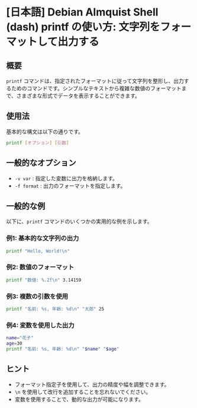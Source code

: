 # [日本語] Debian Almquist Shell (dash) printf の使い方: 文字列をフォーマットして出力する

## 概要
`printf` コマンドは、指定されたフォーマットに従って文字列を整形し、出力するためのコマンドです。シンプルなテキストから複雑な数値のフォーマットまで、さまざまな形式でデータを表示することができます。

## 使用法
基本的な構文は以下の通りです。

```sh
printf [オプション] [引数]
```

## 一般的なオプション
- `-v var` : 指定した変数に出力を格納します。
- `-f format` : 出力のフォーマットを指定します。

## 一般的な例
以下に、`printf` コマンドのいくつかの実用的な例を示します。

### 例1: 基本的な文字列の出力
```sh
printf "Hello, World!\n"
```

### 例2: 数値のフォーマット
```sh
printf "数値: %.2f\n" 3.14159
```

### 例3: 複数の引数を使用
```sh
printf "名前: %s, 年齢: %d\n" "太郎" 25
```

### 例4: 変数を使用した出力
```sh
name="花子"
age=30
printf "名前: %s, 年齢: %d\n" "$name" "$age"
```

## ヒント
- フォーマット指定子を使用して、出力の精度や幅を調整できます。
- `\n` を使用して改行を追加することを忘れないでください。
- 変数を使用することで、動的な出力が可能になります。